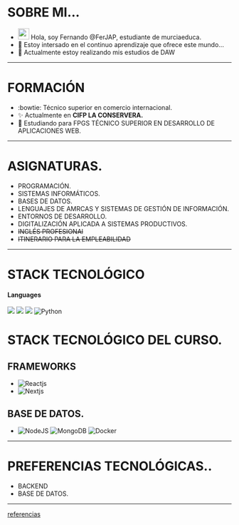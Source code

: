 # SOBRE MI...

- <img src="https://media.giphy.com/media/hvRJCLFzcasrR4ia7z/giphy.gif" width="25px"> Hola, soy Fernando @FerJAP, estudiante de murciaeduca.
- 👀 Estoy intersado en el continuo aprendizaje que ofrece este mundo...
- 🌱 Actualmente estoy realizando mis estudios de DAW
--- 

# FORMACIÓN

- :bowtie: Técnico superior en comercio internacional.
- :sparkles: Actualmente en **CIFP LA CONSERVERA.** 
- :ant: Estudiando para FPGS TÉCNICO SUPERIOR EN DESARROLLO DE APLICACIONES WEB.

---

# ASIGNATURAS.

- PROGRAMACIÓN.
- SISTEMAS INFORMÁTICOS.
- BASES DE DATOS.
- LENGUAJES DE AMRCAS Y SISTEMAS DE GESTIÓN DE INFORMACIÓN.
- ENTORNOS DE DESARROLLO.
- DIGITALIZACIÓN APLICADA A SISTEMAS PRODUCTIVOS.
- ~~INGLÉS PROFESIONAl~~
- ~~ITINERARIO PARA LA EMPLEABILIDAD~~

---

# STACK TECNOLÓGICO

<h4> Languages </h4>
<span> 
  <img src="https://img.shields.io/badge/HTML5-E34F26?style=for-the-badge&logo=html5&logoColor=white">
  <img src="https://img.shields.io/badge/JavaScript-F7DF1E?style=for-the-badge&logo=javascript&logoColor=black">
  <img src="https://img.shields.io/badge/Java-ED8B00?style=for-the-badge&logo=java&logoColor=white">
  <img alt="Python" src="https://img.shields.io/badge/Python%20-%2314354C.svg?logo=python&logoColor=white">
  
</span>

# STACK TECNOLÓGICO DEL CURSO.

## FRAMEWORKS

- ![Reactjs](https://img.shields.io/badge/react%20-%2320232a.svg?&style=for-the-badge&logo=react&logoColor=%2361DAFB)
- ![Nextjs](https://img.shields.io/badge/next.js-000000?style=for-the-badge&logo=nextdotjs&logoColor=white)

## BASE DE DATOS.

- ![NodeJS](https://img.shields.io/badge/node.js-6DA55F?style=for-the-badge&logo=node.js&logoColor=white) ![MongoDB](https://img.shields.io/badge/MongoDB-%234ea94b.svg?style=for-the-badge&logo=mongodb&logoColor=white) ![Docker](https://img.shields.io/badge/docker-%230db7ed.svg?style=for-the-badge&logo=docker&logoColor=white)
---

# PREFERENCIAS TECNOLÓGICAS..

- BACKEND
- BASE DE DATOS.
---

[referencias](https://github.com/durgeshsamariya/awesome-github-profile-readme-templates/blob/master/templates/andyruwruw.md)


<!---
FerJAP/FerJAP is a ✨ special ✨ repository because its `README.md` (this file) appears on your GitHub profile.
You can click the Preview link to take a look at your changes.
--->
